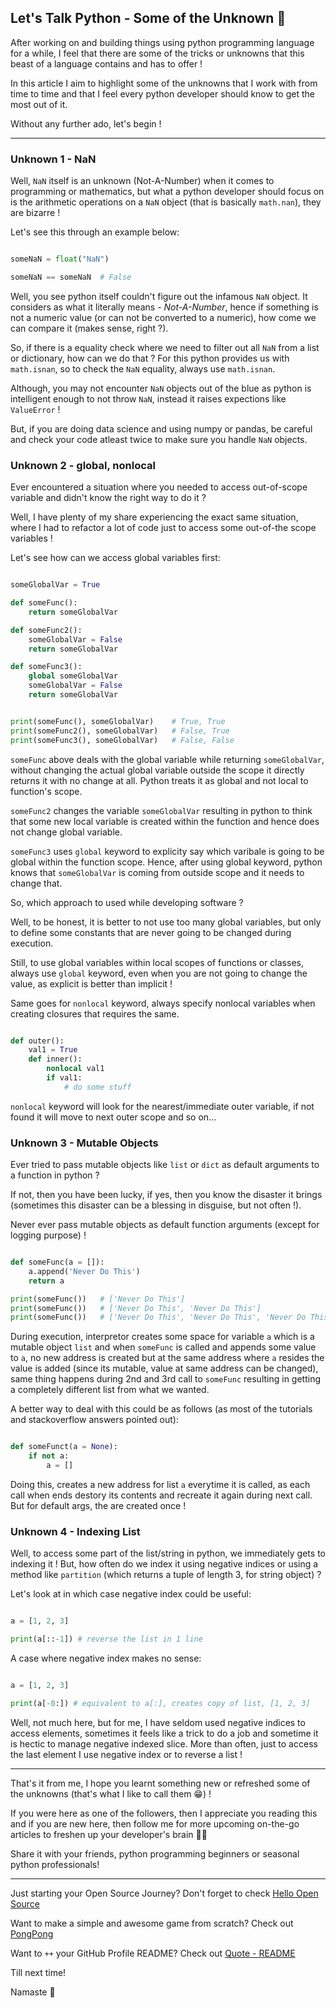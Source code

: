 ## Let's Talk Python - Some of the Unknown 👤

After working on and building things using python programming language for a while, I feel that there are some of the tricks or unknowns that this beast of a language contains and has to offer !

In this article I aim to highlight some of the unknowns that I work with from time to time and that I feel every python developer should know to get the most out of it.

Without any further ado, let's begin !

---

### Unknown 1 - NaN

Well, `NaN` itself is an unknown (Not-A-Number) when it comes to programming or mathematics, but what a python developer should focus on is the arithmetic operations on a `NaN` object (that is basically `math.nan`), they are bizarre !

Let's see this through an example below:

```python

someNaN = float("NaN")

someNaN == someNaN  # False

```

Well, you see python itself couldn't figure out the infamous `NaN` object. It considers as what it literally means - *Not-A-Number*, hence if something is not a numeric value (or can not be converted to a numeric), how come we can compare it (makes sense, right ?).

So, if there is a equality check where we need to filter out all `NaN` from a list or dictionary, how can we do that ? For this python provides us with `math.isnan`, so to check the `NaN` equality, always use `math.isnan`.

Although, you may not encounter `NaN` objects out of the blue as python is intelligent enough to not throw `NaN`, instead it raises expections like `ValueError` !

But, if you are doing data science and using numpy or pandas, be careful and check your code atleast twice to make sure you handle `NaN` objects.


### Unknown 2 - global, nonlocal

Ever encountered a situation where you needed to access out-of-scope variable and didn't know the right way to do it ?

Well, I have plenty of my share experiencing the exact same situation, where I had to refactor a lot of code just to access some out-of-the scope variables !

Let's see how can we access global variables first:

```python

someGlobalVar = True

def someFunc():
    return someGlobalVar

def someFunc2():
    someGlobalVar = False
    return someGlobalVar

def someFunc3():
    global someGlobalVar
    someGlobalVar = False
    return someGlobalVar


print(someFunc(), someGlobalVar)    # True, True
print(someFunc2(), someGlobalVar)   # False, True
print(someFunc3(), someGlobalVar)   # False, False

```

`someFunc` above deals with the global variable while returning `someGlobalVar`, without changing the actual global variable outside the scope it directly returns it with no change at all. Python treats it as global and not local to function's scope.

`someFunc2` changes the variable `someGlobalVar` resulting in python to think that some new local variable is created within the function and hence does not change global variable.

`someFunc3` uses `global` keyword to explicity say which varibale is going to be global within the function scope. Hence, after using global keyword, python knows that `someGlobalVar` is coming from outside scope and it needs to change that.

So, which approach to used while developing software ?

Well, to be honest, it is better to not use too many global variables, but only to define some constants that are never going to be changed during execution.

Still, to use global variables within local scopes of functions or classes, always use `global` keyword, even when you are not going to change the value, as explicit is better than implicit !

Same goes for `nonlocal` keyword, always specify nonlocal variables when creating closures that requires the same.

```python

def outer():
    val1 = True
    def inner():
        nonlocal val1
        if val1:
            # do some stuff

```

`nonlocal` keyword will look for the nearest/immediate outer variable, if not found it will move to next outer scope and so on...


### Unknown 3 - Mutable Objects

Ever tried to pass mutable objects like `list` or `dict` as default arguments to a function in python ?

If not, then you have been lucky, if yes, then you know the disaster it brings (sometimes this disaster can be a blessing in disguise, but not often !).

Never ever pass mutable objects as default function arguments (except for logging purpose) !

```python

def someFunc(a = []):
    a.append('Never Do This')
    return a

print(someFunc())   # ['Never Do This']
print(someFunc())   # ['Never Do This', 'Never Do This']
print(someFunc())   # ['Never Do This', 'Never Do This', 'Never Do This']

```

During execution, interpretor creates some space for variable `a` which is a mutable object `list` and when `someFunc` is called and appends some value to `a`, no new address is created but at the same address where `a` resides the value is added (since its mutable, value at same address can be changed), same thing happens during 2nd and 3rd call to `someFunc` resulting in getting a completely different list from what we wanted.

A better way to deal with this could be as follows (as most of the tutorials and stackoverflow answers pointed out):

```python

def someFunct(a = None):
    if not a:
        a = []

```

Doing this, creates a new address for list `a` everytime it is called, as each call when ends destory its contents and recreate it again during next call. But for default args, the are created once !


### Unknown 4 - Indexing List

Well, to access some part of the list/string in python, we immediately gets to indexing it ! But, how often do we index it using negative indices or using a method like `partition` (which returns a tuple of length 3, for string object) ?

Let's look at in which case negative index could be useful:

```python

a = [1, 2, 3]

print(a[::-1]) # reverse the list in 1 line

```

A case where negative index makes no sense:

```python

a = [1, 2, 3]

print(a[-0:]) # equivalent to a[:], creates copy of list, [1, 2, 3]

```

Well, not much here, but for me, I have seldom used negative indices to access elements, sometimes it feels like a trick to do a job and sometime it is hectic to manage negative indexed slice. More than often, just to access the last element I use negative index or to reverse a list !

---

That's it from me, I hope you learnt something new or refreshed some of the unknowns (that's what I like to call them 😁) !

If you were here as one of the followers, then I appreciate you reading this and if you are new here, then follow me for more upcoming on-the-go articles to freshen up your developer's brain 🧙‍♂️

Share it with your friends, python programming beginners or seasonal python professionals!

---

Just starting your Open Source Journey? Don't forget to check [Hello Open Source](https://github.com/siddharth2016/hello-open-source)

Want to make a simple and awesome game from scratch? Check out [PongPong](https://github.com/siddharth2016/PongPong)

Want to `++` your GitHub Profile README? Check out [Quote - README](https://github.com/marketplace/actions/quote-readme)

Till next time!

Namaste 🙏